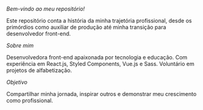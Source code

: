 

*Bem-vindo ao meu repositório!*

Este repositório conta a história da minha trajetória profissional, desde os primórdios como auxiliar de produção até minha transição para desenvolvedor front-end.

*Sobre mim*

Desenvolvedora front-end apaixonada por tecnologia e educação. Com experiência em React.js, Styled Components, Vue.js e Sass. Voluntário em projetos de alfabetização.

*Objetivo*

Compartilhar minha jornada, inspirar outros e demonstrar meu crescimento como profissional.
